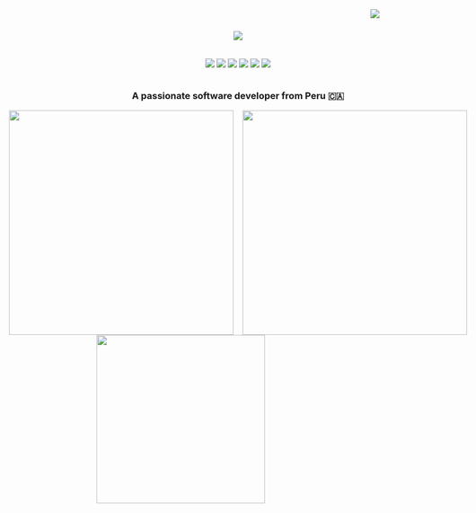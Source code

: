 <img align="right" src="https://visitor-badge.laobi.icu/badge?page_id=LTasaycoQ.LTasaycoQ" />

<h1 align="center">
    <img src="https://readme-typing-svg.herokuapp.com/?font=Righteous&size=35&center=true&vCenter=true&width=500&height=70&duration=4000&lines=Hi+There!+👋;+I'm+Luis+Tasayco!;" />
</h1>
<div style="display: flex; justify-content: center; align-items:center;">
    <p align="center">
        <img src="https://img.shields.io/badge/GitLab-330F63?style=for-the-badge&logo=gitlab&logoColor=white" />
        <img src="https://img.shields.io/badge/LinkedIn-0077B5?style=for-the-badge&logo=linkedin&logoColor=white" />
        <img src="https://img.shields.io/badge/HTML5-E34F26?style=for-the-badge&logo=html5&logoColor=white" />
        <img src="https://img.shields.io/badge/JavaScript-323330?style=for-the-badge&logo=javascript&logoColor=F7DF1E" />
        <img src="https://img.shields.io/badge/Spring-6DB33F?style=for-the-badge&logo=spring&logoColor=white" />
        <img src="https://img.shields.io/badge/Flutter-02569B?style=for-the-badge&logo=flutter&logoColor=white" />
    </p>
</div>

<h3 align="center">A passionate software developer from Peru 🇨🇦</h3>
<div style="display: flex; justify-content: center; align-items:center; align:center;">
    <img src="https://github-readme-stats.vercel.app/api?username=LTasaycoQ&theme=dracula&show_icons=true&hide_border=false&count_private=false" width="400" />
    &nbsp;&nbsp;&nbsp;&nbsp;  &nbsp;
    <img src="https://github-readme-streak-stats.herokuapp.com/?user=LTasaycoQ&theme=dracula&hide_border=false" width="400" />
</div>


<img src="https://github-readme-stats.vercel.app/api/top-langs/?username=LTasaycoQ&theme=dracula&show_icons=true&hide_border=false&layout=compact" width="300" />


<!--
**LTasaycoQ/LTasaycoQ** is a ✨ _special_ ✨ repository because its `README.md` (this file) appears on your GitHub profile.

Here are some ideas to get you started:

- 🔭 I’m currently working on ...
- 🌱 I’m currently learning ...
- 👯 I’m looking to collaborate on ...
- 🤔 I’m looking for help with ...
- 💬 Ask me about ...
- 📫 How to reach me: ...
- 😄 Pronouns: ...
- ⚡ Fun fact: ...
-->
